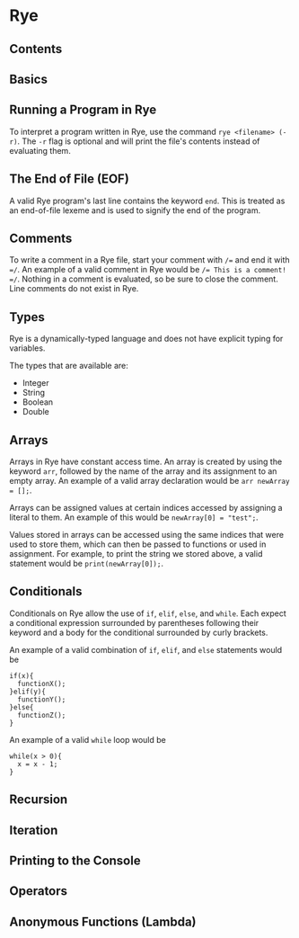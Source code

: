 # Rye
## Contents

## Basics
## Running a Program in Rye
To interpret a program written in Rye, use the command `rye <filename> (-r)`.
The `-r` flag is optional and will print the file's contents instead of evaluating them.

## The End of File (EOF)
A valid Rye program's last line contains the keyword `end`. This is treated as an end-of-file lexeme and is used to signify the end of the program.

## Comments
To write a comment in a Rye file, start your comment with `/=` and end it with `=/`. An example of a valid comment in Rye would be `/= This is a comment! =/`. Nothing in a comment is evaluated, so be sure to close the comment. Line comments do not exist in Rye.

## Types
Rye is a dynamically-typed language and does not have explicit typing for variables.

The types that are available are:
- Integer
- String
- Boolean
- Double

## Arrays
Arrays in Rye have constant access time. An array is created by using the keyword `arr`, followed by the name of the array and its assignment to an empty array. An example of a valid array declaration would be `arr newArray = [];`.

Arrays can be assigned values at certain indices accessed by assigning a literal to them. An example of this would be `newArray[0] = "test";`.

Values stored in arrays can be accessed using the same indices that were used to store them, which can then be passed to functions or used in assignment. For example, to print the string we stored above, a valid statement would be `print(newArray[0]);`.

## Conditionals
Conditionals on Rye allow the use of `if`, `elif`, `else`, and `while`. Each expect a conditional expression surrounded by parentheses following their keyword and a body for the conditional surrounded by curly brackets.

An example of a valid combination of `if`, `elif`, and `else` statements would be
```
if(x){
  functionX();
}elif(y){
  functionY();
}else{
  functionZ();
}
```

An example of a valid `while` loop would be
```
while(x > 0){
  x = x - 1;
}
```

## Recursion

## Iteration

## Printing to the Console

## Operators

## Anonymous Functions (Lambda)

